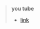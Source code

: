 > **you tube**
>
>  - [link](https://www.youtube.com/watch?v=LXcZZIe6LrQ&list=PLqg1cfgwL_s1Bh0Nix3rnhIAOQP6AxZie)
